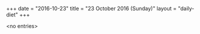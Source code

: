 +++
date = "2016-10-23"
title = "23 October 2016 (Sunday)"
layout = "daily-diet"
+++


\<no entries\>

